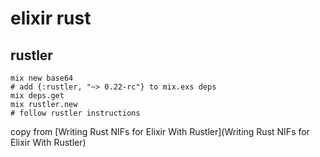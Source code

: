 # elixir rust

## rustler

``` shell
mix new base64
# add {:rustler, "~> 0.22-rc"} to mix.exs deps
mix deps.get
mix rustler.new
# follow rustler instructions
```

copy from [Writing Rust NIFs for Elixir With Rustler](Writing Rust NIFs for Elixir With Rustler)
